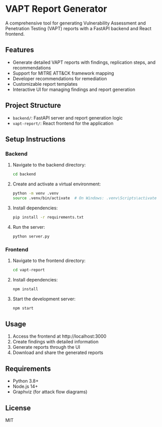 # VAPT Report Generator

A comprehensive tool for generating Vulnerability Assessment and Penetration Testing (VAPT) reports with a FastAPI backend and React frontend.

## Features

- Generate detailed VAPT reports with findings, replication steps, and recommendations
- Support for MITRE ATT&CK framework mapping
- Developer recommendations for remediation
- Customizable report templates
- Interactive UI for managing findings and report generation

## Project Structure

- `backend/`: FastAPI server and report generation logic
- `vapt-report/`: React frontend for the application

## Setup Instructions

### Backend

1. Navigate to the backend directory:
   ```bash
   cd backend
   ```

2. Create and activate a virtual environment:
   ```bash
   python -m venv .venv
   source .venv/bin/activate  # On Windows: .venv\Scripts\activate
   ```

3. Install dependencies:
   ```bash
   pip install -r requirements.txt
   ```

4. Run the server:
   ```bash
   python server.py
   ```

### Frontend

1. Navigate to the frontend directory:
   ```bash
   cd vapt-report
   ```

2. Install dependencies:
   ```bash
   npm install
   ```

3. Start the development server:
   ```bash
   npm start
   ```

## Usage

1. Access the frontend at http://localhost:3000
2. Create findings with detailed information
3. Generate reports through the UI
4. Download and share the generated reports

## Requirements

- Python 3.8+
- Node.js 14+
- Graphviz (for attack flow diagrams)

## License

MIT